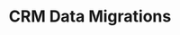 ---
layout: solution-2
title: CRM Data Migrations
permalink: /our-solutions/technology-consulting/crm-data-migrations
description: Seamlessly migrate your data with AxOps&#8482; CRM Data Migration solutions
og_image_url: /assets/img/photos/opengraph/axops-technologies-og-image-v1.jpg
---